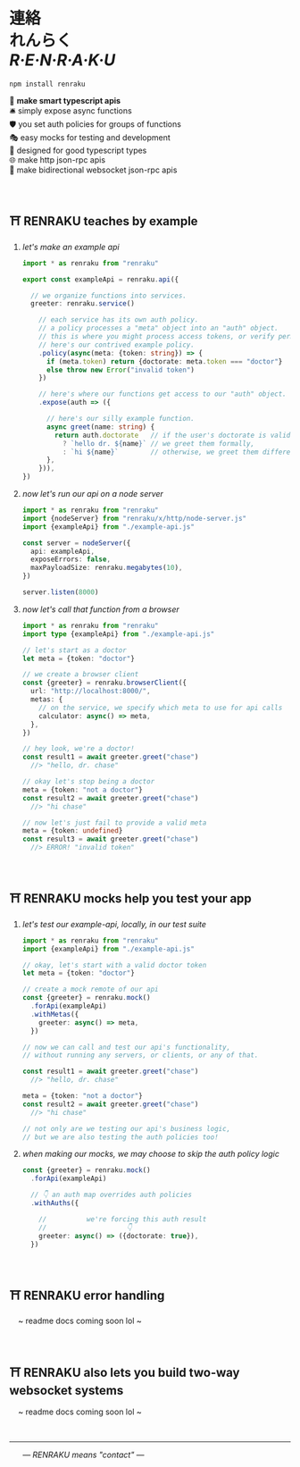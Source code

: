 
# 連絡 <br/> れんらく <br/> ***R·E·N·R·A·K·U***

`npm install renraku`

🔆 **make smart typescript apis**  
🛎️ simply expose async functions  
🛡 you set auth policies for groups of functions  
🎭 easy mocks for testing and development  
🧠 designed for good typescript types  
🌐 make http json-rpc apis  
🔁 make bidirectional websocket json-rpc apis  

<br/>

## ⛩️ RENRAKU teaches by example

1. *let's make an example api*
    ```ts
    import * as renraku from "renraku"

    export const exampleApi = renraku.api({

      // we organize functions into services.
      greeter: renraku.service()

        // each service has its own auth policy.
        // a policy processes a "meta" object into an "auth" object.
        // this is where you might process access tokens, or verify permissions.
        // here's our contrived example policy.
        .policy(async(meta: {token: string}) => {
          if (meta.token) return {doctorate: meta.token === "doctor"}
          else throw new Error("invalid token")
        })

        // here's where our functions get access to our "auth" object.
        .expose(auth => ({

          // here's our silly example function.
          async greet(name: string) {
            return auth.doctorate   // if the user's doctorate is valid,
              ? `hello dr. ${name}` // we greet them formally,
              : `hi ${name}`        // otherwise, we greet them differently.
          },
        })),
    })
    ```

1. *now let's run our api on a node server*
    ```ts
    import * as renraku from "renraku"
    import {nodeServer} from "renraku/x/http/node-server.js"
    import {exampleApi} from "./example-api.js"

    const server = nodeServer({
      api: exampleApi,
      exposeErrors: false,
      maxPayloadSize: renraku.megabytes(10),
    })

    server.listen(8000)
    ```

1. *now let's call that function from a browser*
    ```ts
    import * as renraku from "renraku"
    import type {exampleApi} from "./example-api.js"

    // let's start as a doctor
    let meta = {token: "doctor"}

    // we create a browser client
    const {greeter} = renraku.browserClient({
      url: "http://localhost:8000/",
      metas: {
        // on the service, we specify which meta to use for api calls
        calculator: async() => meta,
      },
    })

    // hey look, we're a doctor!
    const result1 = await greeter.greet("chase")
      //> "hello, dr. chase"

    // okay let's stop being a doctor
    meta = {token: "not a doctor"}
    const result2 = await greeter.greet("chase")
      //> "hi chase"

    // now let's just fail to provide a valid meta
    meta = {token: undefined}
    const result3 = await greeter.greet("chase")
      //> ERROR! "invalid token"
    ```

<br/>

## ⛩️ RENRAKU mocks help you test your app

1. *let's test our example-api, locally, in our test suite*
    ```ts
    import * as renraku from "renraku"
    import {exampleApi} from "./example-api.js"

    // okay, let's start with a valid doctor token
    let meta = {token: "doctor"}

    // create a mock remote of our api
    const {greeter} = renraku.mock()
      .forApi(exampleApi)
      .withMetas({
        greeter: async() => meta,
      })

    // now we can call and test our api's functionality,
    // without running any servers, or clients, or any of that.

    const result1 = await greeter.greet("chase")
      //> "hello, dr. chase"

    meta = {token: "not a doctor"}
    const result2 = await greeter.greet("chase")
      //> "hi chase"

    // not only are we testing our api's business logic,
    // but we are also testing the auth policies too!
    ```

1. *when making our mocks, we may choose to skip the auth policy logic*
    ```ts
    const {greeter} = renraku.mock()
      .forApi(exampleApi)

      // 👇 an auth map overrides auth policies
      .withAuths({

        //          we're forcing this auth result
        //                    👇
        greeter: async() => ({doctorate: true}),
      })
    ```

<br/>

## ⛩️ RENRAKU error handling

&nbsp; &nbsp; ~ readme docs coming soon lol ~

<br/>

## ⛩️ RENRAKU also lets you build two-way websocket systems

&nbsp; &nbsp; ~ readme docs coming soon lol ~

<br/>

------

&nbsp; &nbsp; &nbsp; *— RENRAKU means "contact" —*  
